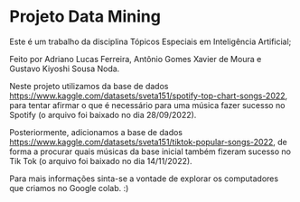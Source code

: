 # Projeto Data Mining
Este é um trabalho da disciplina Tópicos Especiais em Inteligência Artificial;

Feito por Adriano Lucas Ferreira, Antônio Gomes Xavier de Moura e Gustavo Kiyoshi Sousa Noda.

Neste projeto utilizamos da base de dados https://www.kaggle.com/datasets/sveta151/spotify-top-chart-songs-2022, para tentar afirmar o que é necessário para uma música fazer sucesso no Spotify (o arquivo foi baixado no dia 28/09/2022).

Posteriormente, adicionamos a base de dados https://www.kaggle.com/datasets/sveta151/tiktok-popular-songs-2022, de forma a procurar quais músicas da base inicial também fizeram sucesso no Tik Tok (o arquivo foi baixado no dia 14/11/2022).

Para mais informações sinta-se a vontade de explorar os computadores que criamos no Google colab. :)
